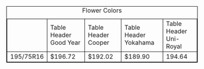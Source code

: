 <style>
    table, tr, td {
        border: 1px solid black;
    }
</style>
<table>
 <caption>Flower Colors</caption>
    <thead>

 <tr>
            <td></td>
            <td>Table Header Good Year</td>
            <td>Table Header Cooper</td>
            <td>Table Header Yokahama</td>
            <td>Table Header Uni-Royal</td>
        </tr>
</thread>
<tbody>
        <td>195/75R16</td>
        <td>$196.72</td>
        <td>$192.02</td>
        <td>$189.90</td>
         <td>194.64</td>
    </tr>
</tbody> 
